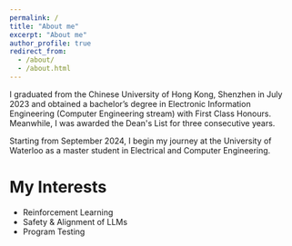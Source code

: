 ```yaml
---
permalink: /
title: "About me"
excerpt: "About me"
author_profile: true
redirect_from: 
  - /about/
  - /about.html
---
```



I graduated from the Chinese University of Hong Kong, Shenzhen in July 2023 and obtained a bachelor’s degree in Electronic Information Engineering (Computer Engineering stream) with First Class Honours. Meanwhile, I was awarded the Dean's List for three consecutive years.

Starting from September 2024, I begin my journey at the University of Waterloo as a master student in Electrical and Computer Engineering.


My Interests
=====
* Reinforcement Learning
* Safety & Alignment of LLMs
* Program Testing